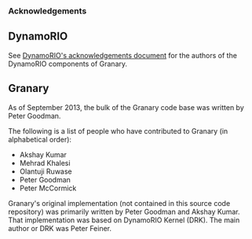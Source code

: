 ### Acknowledgements

## DynamoRIO
See [DynamoRIO's acknowledgements document](https://code.google.com/p/dynamorio/source/browse/trunk/ACKNOWLEDGEMENTS) for the authors of the DynamoRIO components of Granary.

## Granary
As of September 2013, the bulk of the Granary code base was written by Peter Goodman.

The following is a list of people who have contributed to Granary (in alphabetical order):

 * Akshay Kumar
 * Mehrad Khalesi
 * Olantuji Ruwase
 * Peter Goodman
 * Peter McCormick

Granary's original implementation (not contained in this source code repository) was primarily
written by Peter Goodman and Akshay Kumar. That implementation was based on DynamoRIO Kernel (DRK).
The main author or DRK was Peter Feiner.
